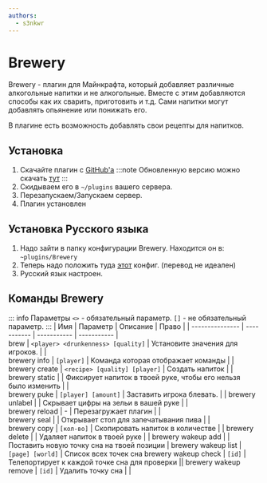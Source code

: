```yaml
---
authors:
  - s3nkwr
---
```


# Brewery
Brewery - плагин для Майнкрафта, который добавляет различные алкогольные напитки и не алкогольные. 
Вместе с этим добавляются способы как их сварить, приготовить и т.д. Сами напитки могут добавлять опьянение или понижать его.

В плагине есть возможность добавлять свои рецепты для напитков.

## Установка
1. Скачайте плагин с [GitHub'а](https://github.com/DieReicheErethons/Brewery/releases/latest) 
:::note
Обновленную версию можно скачать [тут](https://github.com/ToiletMC/plugin-Brewery/releases/latest)
:::
2. Скидываем его в `~/plugins` вашего сервера.
3. Перезапускаем/Запускаем сервер.
4. Плагин установлен

## Установка Русского языка
1. Надо зайти в папку конфигурации Brewery. Находится он в: `~plugins/Brewery`
2. Теперь надо положить туда [этот](https://cdn.discordapp.com/attachments/869622559648411688/1114893453512417363/config.yml) конфиг. (перевод не идеален)
3. Русский язык настроен.

## Команды Brewery
::: info Параметры
`<>` - обязательный параметр. 
`[]` - не обязательный параметр. 
:::
| Имя | Параметр | Описание | Право |
| --------------- | ----------- | ----------- | ----------- |   
brew | `<player> <drunkenness> [quality]` | Установите значения для игроков. |  |       
brewery info | `[player]` | Команда которая отображает команды |  |    
brewery create | `<recipe> [quality] [player]` | Создать напиток |  | 
brewery static |  | Фиксирует напиток в твоей руке, чтобы его нельзя было изменить |  |  
brewery puke | `[player] [amount]` | Заставить игрока блевать.  |  |
brewery unlabel |  | Скрывает цифры на зельи в вашей руке |  |                 
brewery reload | - | Перезагружает плагин |  |      
brewery seal |  | Открывает стол для запечатывания пива |  |                        
brewery copy | `[кол-во]` | Скопировать напиток в количестве |  | 
brewery delete |  | Удаляет напиток в твоей руке |  |
brewery wakeup add | | Поставить новую точку сна на твоей позиции |
brewery wakeup list | `[page] [world]` | Список всех точек сна
brewery wakeup check | `[id]` | Телепортирует к каждой точке сна для проверки ||
brewery wakeup remove | `[id]` | Удалить точку сна | |
